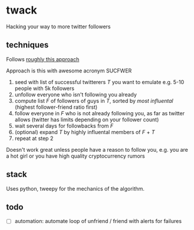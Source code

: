 # twack
Hacking your way to more twitter followers

## techniques

Follows [roughly this approach](https://mng.lincolnwdaniel.com/how-i-grew-from-300-to-5k-followers-in-just-3-weeks-2436528da845#.hjqoqzvr2)

Approach is this with awesome acronym SUCFWER

 1. seed with list of successful twitterers _T_ you want to emulate e.g. 5-10 people with 5k followers
 2. unfollow everyone who isn't following you already
 3. compute list _F_ of followers of guys in _T_, sorted by *most influental* (highest follower-friend ratio first)
 4. follow everyone in _F_ who is not already following you, as far as twitter allows (twitter has limits depending on your follower count)
 5. wait several days for followbacks from _F_
 6. (optional) expand _T_ by highly influental members of _F_ + _T_
 7. repeat at step 2

Doesn't work great unless people have a reason to follow you, e.g. you are a hot girl or you have high quality cryptocurrency rumors

## stack

Uses python, tweepy for the mechanics of the algorithm.

## todo

 - [ ] automation: automate loop of unfriend / friend with alerts for failures
